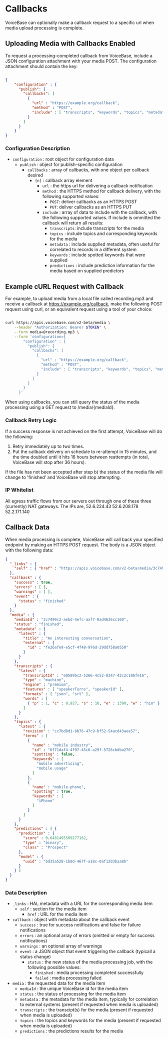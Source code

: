 # Callbacks

VoiceBase can optionally make a callback request to a specific url when media upload processing is complete.

## Uploading Media with Callbacks Enabled

To request a processing-completed callback from VoiceBase, include a JSON configuration attachment with your media POST. The configuration attachment should contain the key:

```json

{
    "configuration" : {
      "publish": {
        "callbacks": [
          { 
            "url" : "https://example.org/callback",
            "method" : "POST",
            "include" : [ "transcripts", "keywords", "topics", "metadata", "predictions" ]
          }
        ]
      }
    }
}

```

### Configuration Description

- `configuration` : root object for configuration data
    - `publish` : object for publish-specific configuration
        - `callbacks` : array of callbacks, with one object per callback desired
            - `[n]` : callback array element
                - `url` : the https url for delivering a callback notification
                - `method` : the HTTPS method for callback delivery, with the following supported values:
                    - `POST`: deliver callbacks as an HTTPS POST
                    - `PUT`: deliver callbacks as an HTTPS PUT
                - `include` :  array of data to include with the callback, with the following supported values. If include is ommitted the callback will return all results:
                    - `transcripts`: include transcripts for the media
                    - `topics` : include topics and corresponding keywords for the media
                    - `metadata` : include supplied metadata, often useful for correlated to records in a different system
                    - `keywords` : include spotted keywords that were supplied
                    - `predictions` : include prediction information for the media based on supplied predictors

## Example cURL Request with Callback

For example, to upload media from a local file called recording.mp3 and receive a callback at https://example.org/callback, make the following POST request using curl, or an equivalent request using a tool of your choice:

```bash

curl https://apis.voicebase.com/v2-beta/media \
    --header "Authorization: Bearer $TOKEN" \
    --form media=@recording.mp3 \
    --form 'configuration={
        "configuration" : {
          "publish": {
            "callbacks": [
              { 
                "url" : "https://example.org/callback",
                "method" : "POST",
                "include" : [ "transcripts", "keywords", "topics", "metadata, predictions" ]
              }
            ]
          }
        }
      }'

```

When using callbacks, you can still query the status of the media processing using a GET request to /media/{mediaId}.

### Callback Retry Logic

If a success response is not achieved on the first attempt, VoiceBase will do the following:

1) Retry immediately up to two times.
2) Put the callback delivery on schedule to re-attempt in 15 minutes, and the time doubled until it hits 16 hours between reattempts (in total, VoiceBase will stop after 36 hours). 

If the file has not been accepted after step b) the status of the media file will change to 'finished' and VoiceBase will stop attempting.

### IP Whitelist

All egress traffic flows from our servers out through one of these three (currently) NAT gateways. The IPs are,
52.6.224.43
52.6.208.178
52.2.171.140

## Callback Data

When media processing is complete, VoiceBase will call back your specified endpoint by making an HTTPS POST request. The body is a JSON object with the following data:

        
```json
{
  "_links" : {  
    "self" : { "href" : "https://apis.voicebase.com/v2-beta/media/3c7499c2-aebd-4efc-aaf7-0ad4636cc160" }
  },
  "callback" : {
    "success" : true,
    "errors" : [ ],
    "warnings" : [ ],
    "event" : {
      "status" : "finished"
    }
  },
  "media" : {
    "mediaId" : "3c7499c2-aebd-4efc-aaf7-0ad4636cc160",
    "status" : "finished",
    "metadata" : {
      "latest" : {
        "title" : "An interesting conversation",
        "external" : {
          "id" : "fe26afe9-e5cf-4f48-976d-29dd758a0550"
        }
      }
    },
    "transcripts" : {
      "latest" : {
        "transcriptId" : "e0589bc2-5266-4c52-8347-42c2c186fe16",
        "type" : "machine",
        "engine" : "premium",
        "features" : [ "speakerTurns", "speakerId" ],
        "formats" : [ "json", "srt" ],
        "words" : [
          { "p" : 1, "c" : 0.927, "s" : 10, "e" : 1390, "w" : "him" }
        ]
      }
    },
    "topics" : {
      "latest" : {
        "revision" : "cc7bd8d1-bb76-47c9-bf52-54acd43aea57",
        "terms" : [
          { 
            "name" : "mobile industry",
            "id" : "6f71daf4-4f97-45c6-a29f-5726cbdba270",
            "spotting" : false,
            "keywords" : [ 
              "mobile advertising",
              "mobile usage"
            ]
          },
          {
            "name" : "mobile-phone",
            "spotting" : true,
            "keywords" : [
              "iPhone"
            ]
          }
        ]
      }
    },
    "predictions" : [ {
      "prediction" : {
        "score" : 0.6481495509277182,
        "type" : "binary",
        "class" : "Prospect"
      },
      "model" : {
        "uuid" : "bd35a528-1b8d-467f-a18c-0af1203baa8b"
      }
    } ]
  }
}

```

### Data Description

- `_links` : HAL metadata with a URL for the corresponding media item
    - `self` : section for the media item
        - `href` : URL for the media item
- `callback` : object with metadata about the callback event
    - `success` : true for success notifications and false for failure notifications
    - `errors` : an optional array of errors (omitted or empty for success notifications)
    - `warnings` : an optional array of warnings
    - `event` : a JSON object that event triggering the callback (typicall a status change)
        - `status` : the new status of the media processing job, with the following possible values:
            - `finished` : media processing completed successfully
            - `failed` : media processing failed
- `media` : the requested data for the media item
    - `mediaId` : the unique VoiceBase id for the media item
    - `status` : the status of processing for the media item
    - `metadata` : the metadata for the media item, typically for correlation to external systems (present if requested when media is uploaded)
    - `transcripts` : the transcipt(s) for the media (present if requested when media is uploaded)
    - `topics` : the topics and keywords for the media (present if requested when media is uploaded)
    - `predictions` : the predictions results for the media 
